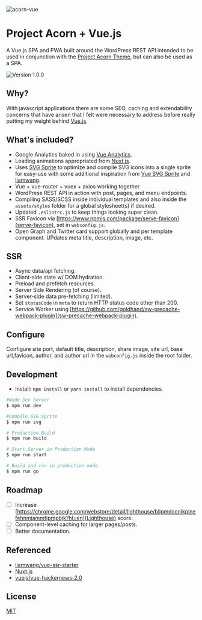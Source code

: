 ![acorn-vue](https://user-images.githubusercontent.com/5230729/33617130-23b70b74-d99c-11e7-8964-a3adaad9cf65.png)

# Project Acorn + Vue.js
A Vue.js SPA and PWA built around the WordPress REST API intended to be used in conjunction with the [Project Acorn Theme](https://github.com/jomurgel/project-acorn), but  can also be used as a SPA.


<img src="https://img.shields.io/badge/version-1.0.0-green.svg" alt="Version 1.0.0" />

## Why?
With javascript applications there are some SEO, caching and extendability concerns that have arisen that I felt were necessary to address before really putting my weight behind [Vue.js](https://vuejs.org/). 

## What's included?
- Google Analytics baked in using [Vue Analytics](https://github.com/MatteoGabriele/vue-analytics).
- Loading animations appropriated from [Nuxt.js](https://nuxtjs.org/).
- Uses [SVG Sprite](https://github.com/jkphl/svg-sprite) to optimize and compile SVG icons into a single sprite for easy-use with some additional inspiration from [Vue SVG Sprite](https://www.npmjs.com/package/vue-svg-sprite) and [liamwang](https://github.com/liamwang/vue-ssr-starter).
- Vue + vue-router + vuex + axios working together
- WordPress REST API in action with post, pages, and menu endpoints.
- Compiling SASS/SCSS inside individual templates and also inside the `assets/styles` folder for a global stylesheet(s) if desired.
- Updated `.eslintrc.js` to keep things looking super clean.
- SSR Favicon via [https://www.npmjs.com/package/serve-favicon](serve-favicon), set in `webconfig.js`.
- Open Graph and Twitter card support globally and per template component.  UPdates meta title, description, image, etc.

## SSR
- Async data/api fetching.
- Client-side state w/ DOM hydration.
- Preload and prefetch resources.
- Server Side Rendering (of course).
- Server-side data pre-fetching (limited).
- Set `statusCode` in `meta` to return HTTP status code other than 200.
- Service Worker using [https://github.com/goldhand/sw-precache-webpack-plugin](sw-precache-webpack-plugin).

## Configure
Configure site port, default title, description, share image, site url, base url,favicon, author, and author url in the `webconfig.js` inside the root folder.

## Development
- Install: `npm install` or `yarn install` to install dependencies.

``` bash
#Node Dev Server
$ npm run dev

#Compile SVG Sprite
$ npm run svg

# Production Build
$ npm run build

# Start Server in Production Mode
$ npm run start

# Build and run in production mode.
$ npm run go
```

## Roadmap
- [ ] Increase [https://chrome.google.com/webstore/detail/lighthouse/blipmdconlkpinefehnmjammfjpmpbjk?hl=en](Lighthouse) score.
- [ ] Component-level caching for larger pages/posts.
- [ ] Better documentation.

## Referenced
- [liamwang/vue-ssr-starter](https://github.com/liamwang/vue-ssr-starter)
- [Nuxt.js](https://nuxtjs.org/)
- [vuejs/vue-hackernews-2.0](https://github.com/vuejs/vue-hackernews-2.0)

## License
[MIT](https://opensource.org/licenses/MIT)
